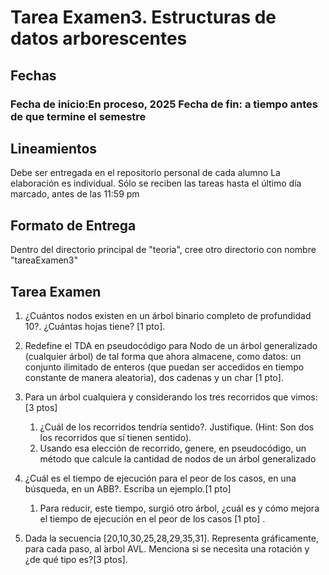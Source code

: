 # Tarea Examen3. Estructuras de datos arborescentes
## Fechas
### Fecha de inicio:En proceso, 2025 Fecha de fin: a tiempo antes de que termine el semestre

## Lineamientos
Debe ser entregada en el repositorio personal de cada alumno
La elaboración es individual.
Sólo se reciben las tareas hasta el último día marcado, antes de las 11:59 pm

## Formato de Entrega
Dentro del directorio principal de "teoria", cree otro directorio con nombre "tareaExamen3"

## Tarea Examen
1. ¿Cuántos nodos existen en un  árbol binario completo de profundidad 10?.
¿Cuántas hojas tiene? [1 pto].

2. Redefine el TDA en pseudocódigo para Nodo de un árbol generalizado (cualquier árbol) de tal forma que ahora almacene, como datos: un conjunto ilimitado de enteros (que puedan ser accedidos en tiempo constante de manera aleatoria), dos cadenas y un char [1 pto].

3. Para un árbol cualquiera y considerando los tres recorridos que vimos:[3 ptos]
    1. ¿Cuál de los recorridos tendría sentido?. Justifique. (Hint: Son dos los recorridos que sí tienen sentido).
    2. Usando esa elección de recorrido, genere, en pseudocódigo, un método que calcule la cantidad de nodos de un árbol generalizado
5. ¿Cuál es el tiempo de ejecución para el peor de los casos, en una búsqueda, en un ABB?. Escriba un ejemplo.[1 pto]
   1. Para reducir, este tiempo, surgió otro árbol, ¿cuál es y cómo mejora el tiempo de ejecución en el peor de los casos [1 pto] .
6. Dada la secuencia [20,10,30,25,28,29,35,31]. Representa gráficamente, para cada paso, al  ́arbol AVL. Menciona si se necesita una rotación y ¿de qué tipo es?[3 ptos].
